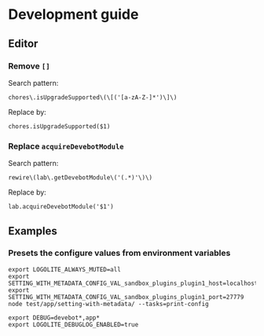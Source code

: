 # Development guide

## Editor

### Remove `[]`

Search pattern:

```regexp
chores\.isUpgradeSupported\(\[('[a-zA-Z-]*')\]\)
```

Replace by:

```plain
chores.isUpgradeSupported($1)
```

### Replace `acquireDevebotModule`

Search pattern:

```regexp
rewire\(lab\.getDevebotModule\('(.*)'\)\)
```

Replace by:

```plain
lab.acquireDevebotModule('$1')
```

## Examples

### Presets the configure values from environment variables

```shell
export LOGOLITE_ALWAYS_MUTED=all
export SETTING_WITH_METADATA_CONFIG_VAL_sandbox_plugins_plugin1_host=localhost
export SETTING_WITH_METADATA_CONFIG_VAL_sandbox_plugins_plugin1_port=27779
node test/app/setting-with-metadata/ --tasks=print-config
```

```shell
export DEBUG=devebot*,app*
export LOGOLITE_DEBUGLOG_ENABLED=true
```
